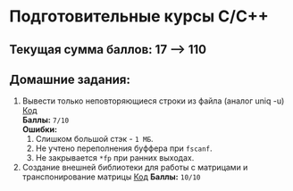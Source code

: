 # Подготовительные курсы C/C++
## Текущая сумма баллов: 17 --> 110
## Домашние задания:
 1. Вывести только неповторяющиеся строки из файла (аналог uniq -u) [Код](https://github.com/JokeTrue/TechnoparkPrepC/blob/master/C/DZ%231/main.c)  
 **Баллы:** `7/10`  
 **Ошибки:**  
    1. Слишком большой стэк - `1 МБ`.  
    2. Не учтено переполнения буффера при `fscanf`.  
    3. Не закрывается `*fp` при ранних выходах. 
 2. Создание внешней библиотеки для работы с матрицами и транспонирование матрицы [Код](https://github.com/JokeTrue/TechnoparkPrepC/tree/master/C/DZ%232)
 **Баллы:** `10/10`
